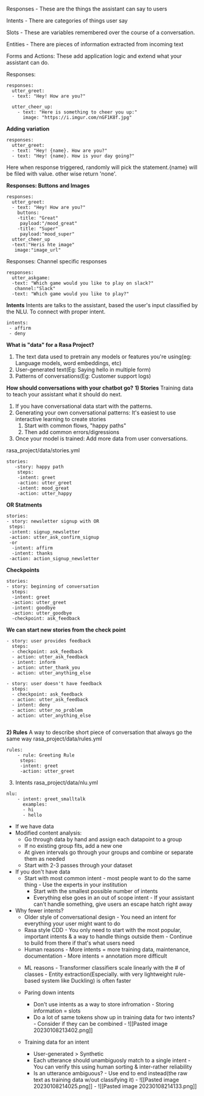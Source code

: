 Responses - These are the things the assistant can say to users

Intents - There are categories of things user say

Slots - These are variables remembered over the course of a conversation.

Entities - There are pieces of information extracted from incoming text

Forms and Actions: These add application logic and extend what your assistant can do.

Responses: 

```
responses:  
  utter_greet:  
  - text: "Hey! How are you?"  
  
  utter_cheer_up:  
	- text: "Here is something to cheer you up:"  
	  image: "https://i.imgur.com/nGF1K8f.jpg"
```

**Adding variation**
```
responses:  
  utter_greet:  
  - text: "Hey! {name}. How are you?"  
  - text: "Hey! {name}. How is your day going?"  
```
 Here when response triggered, randomly will pick the statement.{name} will be filed with value. other wise return 'none'.
 
**Responses: Buttons and Images**
```
responses:  
  utter_greet:  
  - text: "Hey! How are you?"  
    buttons:
    -title: "Great"
	 payload:"/mood_great"
	-title: "Super"
	 payload:"mood_super"
  utter_cheer_up
  -text:"Heris hte image"
   image:"image_url"
```

Responses: Channel specific responses
```
responses:
  utter_askgame:
  -text: "Which game would you like to play on slack?"
   channel:"Slack"
  -text: "Which game would you like to play?" 
```

**Intents**
	Intents are talks to the assistant, based the user's input classified by the NLU. To connect with proper intent.
```
intents:
 - affirm
 - deny
```

**What is "data" for a Rasa Project?**
1) The text data used to pretrain any models or features you're using(eg: Language models, word embeddings, etc)
2) User-generated text(Eg: Saying hello in multiple form)
3)  Patterns of conversations(Eg: Customer support logs)

**How should conversations with your chatbot go?**
**1) Stories**
   Training data to teach your assistant what it should do next.
   1) If you have conversational data start with the patterns.
   2) Generating your own conversational patterns: 
	 It's easiest to use interactive learning to create stories
	  1) Start with common flows,  "happy paths"
	  2) Then add common errors/digressions
   3) Once your model is trained:
	   Add more data from user conversations.
 
 rasa_project/data/stories.yml
 ```
 stories:
	-story: happy path
	 steps:
	 -intent: greet
	 -action: utter_greet
	 -intent: mood_great
	 -action: utter_happy 
```

**OR Statments**
```
stories:
- story: newsletter signup with OR
 steps:
 -intent: signup_newsletter
 -action: utter_ask_confirm_signup
 -or
  -intent: affirm
  -intent: thanks
 -action: action_signup_newsletter 
```

**Checkpoints**
```
stories:
- story: beginning of conversation
  steps:
  -intent: greet
  -action: utter_greet
  -intent: goodbye
  -action: utter_goodbye
  -checkpoint: ask_feedback
```

**We can start new stories from the check point**
```
- story: user provides feedback
  steps:
  - checkpoint: ask_feedback
  - action: utter_ask_feedback
  - intent: inform
  - action: utter_thank_you
  - action: utter_anything_else
  
- story: user doesn't have feedback
  steps:
  - checkpoint: ask_feedback
  - action: utter_ask_feedback
  - intent: deny
  - action: utter_no_problem
  - action: utter_anything_else
  
```

**2) Rules**
 A way to describe short piece of conversation that always go the same way
 rasa_project/data/rules.yml
 ```
 rules:
	 - rule: Greeting Rule
	  steps:
	  -intent: greet
	  -action: utter_greet
```

 3) Intents
 rasa_project/data/nlu.yml 
```
nlu:
	- intent: greet_smalltalk
	  examples:
	  - hi
	  - hello
```
* If we have data
* Modified content analysis:
	* Go through data by hand and assign each datapoint to a group
	* If no existing group fits, add a new one
	* At given intervals go through your groups and combine or separate them as needed
	* Start with 2-3 passes through your dataset
* If you don't have data
	* Start with most common intent
		  - most people want to do the same thing
		  - Use the experts in your institution
	  - Start with the smallest possible number of intents
	  - Everything else goes in an out of scope intent 
		    - If your assistant can't handle something, give users an escape hatch right away   
* Why fewer intents?
	 * Older style of conversational design
		     - You need an intent for everything your user might want to do
	* Rasa style CDD
			- You only need to start with the most popular, important intents & a way to handle things outside them
			- Continue to build from there if that's what users need
	- Human reasons
			- More intents = more training data, maintenance, documentation
			- More intents = annotation more difficult
	* ML reasons
			- Transformer classifiers scale linearly with the # of classes
			- Entity extraction(Especially. with very lightweight rule-based system like Duckling) is often faster

   * Paring down intents
	   * Don't use intents as a way to store infromation
		       - Storing information = slots
	   * Do a lot of same tokens show up in training data for two intents?
			 - Consider if they can be combined
			 - ![[Pasted image 20230108213402.png]]

  * Training data for an intent
	- User-generated > Synthetic
	- Each utterance should unambiguosly match to a single intent
			- You can verify this using human sorting & inter-rather reliability
	* Is an utterance ambiguous?
			- Use end to end instead(the raw text as training data w/out classifying it)
			- ![[Pasted image 20230108214025.png]]
			- ![[Pasted image 20230108214133.png]]